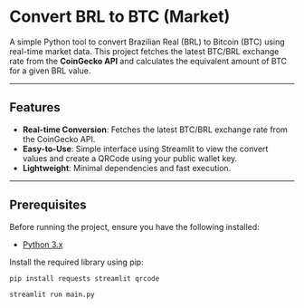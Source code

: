 # Convert BRL to BTC (Market)

A simple Python tool to convert Brazilian Real (BRL) to Bitcoin (BTC) using real-time market data. This project fetches the latest BTC/BRL exchange rate from the **CoinGecko API** and calculates the equivalent amount of BTC for a given BRL value.

---

## Features

- **Real-time Conversion**: Fetches the latest BTC/BRL exchange rate from the CoinGecko API.
- **Easy-to-Use**: Simple interface using Streamlit to view the convert values and create a QRCode using your public wallet key.
- **Lightweight**: Minimal dependencies and fast execution.

---

## Prerequisites

Before running the project, ensure you have the following installed:

- [Python 3.x](https://www.python.org/downloads/)

Install the required library using pip:

```bash
pip install requests streamlit qrcode

streamlit run main.py
```